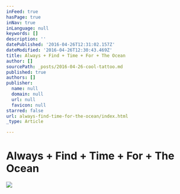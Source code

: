 ```yaml
---
inFeed: true
hasPage: true
inNav: true
inLanguage: null
keywords: []
description: ''
datePublished: '2016-04-26T12:31:02.157Z'
dateModified: '2016-04-26T12:30:43.469Z'
title: Always + Find + Time + For + The Ocean
author: []
sourcePath: _posts/2016-04-26-cool-tattoo.md
published: true
authors: []
publisher:
  name: null
  domain: null
  url: null
  favicon: null
starred: false
url: always-find-time-for-the-ocean/index.html
_type: Article

---
```

# Always + Find + Time + For + The Ocean
![](https://the-grid-user-content.s3-us-west-2.amazonaws.com/2327c8d4-25b4-4dc0-b38e-b58c4de86830.jpg)